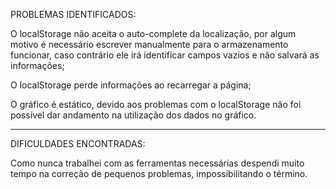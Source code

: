PROBLEMAS IDENTIFICADOS:

O localStorage não aceita o auto-complete da localização, por algum motivo é necessário escrever manualmente para o armazenamento funcionar, caso contrário ele irá identificar campos vazios e não salvará as informações;

O localStorage perde informações ao recarregar a página;

O gráfico é estático, devido aos problemas com o localStorage não foi possível dar andamento na utilização dos dados no gráfico.

-----------------------------------------------------------------------------------------------

DIFICULDADES ENCONTRADAS:

Como nunca trabalhei com as ferramentas necessárias despendi muito tempo na correção de pequenos problemas, impossibilitando o término.

